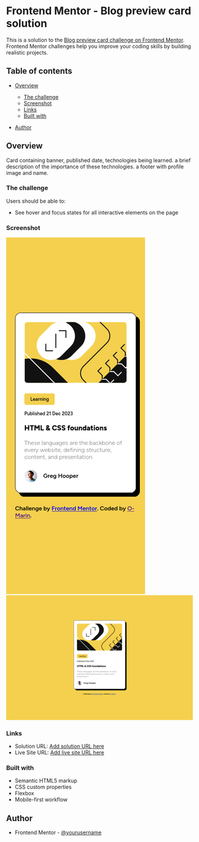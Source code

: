 # Frontend Mentor - Blog preview card solution

This is a solution to the [Blog preview card challenge on Frontend Mentor](https://www.frontendmentor.io/challenges/blog-preview-card-ckPaj01IcS). Frontend Mentor challenges help you improve your coding skills by building realistic projects. 

## Table of contents

- [Overview](#overview)
  - [The challenge](#the-challenge)
  - [Screenshot](#screenshot)
  - [Links](#links)
  - [Built with](#built-with)

- [Author](#author)


## Overview

Card containing banner, published date, technologies being learned. a brief description of the importance of these technologies. a footer with profile image and name.

### The challenge

Users should be able to:

- See hover and focus states for all interactive elements on the page

### Screenshot

![Mobile](./mobile.png)
![Desktop](./desktop.png)



### Links

- Solution URL: [Add solution URL here](https://github.com/O-Marin/blog-preview)
- Live Site URL: [Add live site URL here](https://o-marin.github.io/blog-preview/)



### Built with

- Semantic HTML5 markup
- CSS custom properties
- Flexbox
- Mobile-first workflow



## Author

- Frontend Mentor - [@yourusername](https://www.frontendmentor.io/profile/O-Marin)



